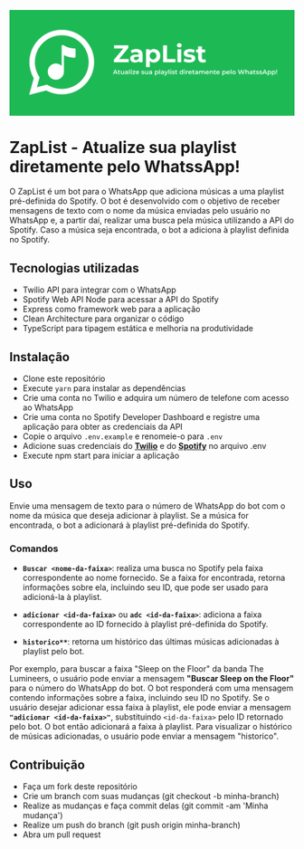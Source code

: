 <p align="center">
  <img align="center" src="docs/banner.png">
</p>

# ZapList - Atualize sua playlist diretamente pelo WhatssApp!
O ZapList é um bot para o WhatsApp que adiciona músicas a uma playlist pré-definida do Spotify. O bot é desenvolvido com o objetivo de receber mensagens de texto com o nome da música enviadas pelo usuário no WhatsApp e, a partir daí, realizar uma busca pela música utilizando a API do Spotify. Caso a música seja encontrada, o bot a adiciona à playlist definida no Spotify.

## Tecnologias utilizadas
- Twilio API para integrar com o WhatsApp
- Spotify Web API Node para acessar a API do Spotify
- Express como framework web para a aplicação
- Clean Architecture para organizar o código
- TypeScript para tipagem estática e melhoria na produtividade

## Instalação
- Clone este repositório
- Execute `yarn` para instalar as dependências
- Crie uma conta no Twilio e adquira um número de telefone com acesso ao WhatsApp
- Crie uma conta no Spotify Developer Dashboard e registre uma aplicação para obter as credenciais da API
- Copie o arquivo `.env.example` e renomeie-o para `.env`
- Adicione suas credenciais do [**Twilio**](https://www.twilio.com/) e do [**Spotify**](https://developer.spotify.com/) no arquivo .env
- Execute npm start para iniciar a aplicação

## Uso
Envie uma mensagem de texto para o número de WhatsApp do bot com o nome da música que deseja adicionar à playlist. Se a música for encontrada, o bot a adicionará à playlist pré-definida do Spotify.

### Comandos

- **`Buscar <nome-da-faixa>`**: realiza uma busca no Spotify pela faixa correspondente ao nome fornecido. Se a faixa for encontrada, retorna informações sobre ela, incluindo seu ID, que pode ser usado para adicioná-la à playlist.

- **`adicionar <id-da-faixa>`** ou **`adc <id-da-faixa>`**: adiciona a faixa correspondente ao ID fornecido à playlist pré-definida do Spotify.

- **`historico**`**: retorna um histórico das últimas músicas adicionadas à playlist pelo bot.

Por exemplo, para buscar a faixa "Sleep on the Floor" da banda The Lumineers, o usuário pode enviar a mensagem **"Buscar Sleep on the Floor"** para o número do WhatsApp do bot. O bot responderá com uma mensagem contendo informações sobre a faixa, incluindo seu ID no Spotify. Se o usuário desejar adicionar essa faixa à playlist, ele pode enviar a mensagem **`"adicionar <id-da-faixa>"`**, substituindo `<id-da-faixa>` pelo ID retornado pelo bot. O bot então adicionará a faixa à playlist. Para visualizar o histórico de músicas adicionadas, o usuário pode enviar a mensagem "historico".
## Contribuição
- Faça um fork deste repositório
- Crie um branch com suas mudanças (git checkout -b minha-branch)
- Realize as mudanças e faça commit delas (git commit -am 'Minha mudança')
- Realize um push do branch (git push origin minha-branch)
- Abra um pull request

